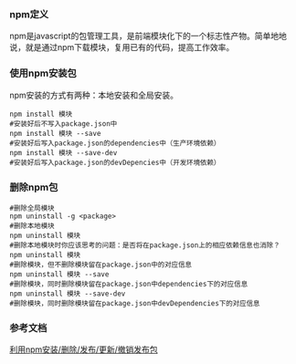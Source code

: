 ### npm定义
npm是javascript的包管理工具，是前端模块化下的一个标志性产物。简单地地说，就是通过npm下载模块，复用已有的代码，提高工作效率。

### 使用npm安装包
npm安装的方式有两种：本地安装和全局安装。

```
npm install 模块
#安装好后不写入package.json中
npm install 模块 --save 
#安装好后写入package.json的dependencies中（生产环境依赖）
npm install 模块 --save-dev 
#安装好后写入package.json的devDepencies中（开发环境依赖）
```
### 删除npm包

```
#删除全局模块
npm uninstall -g <package>
#删除本地模块
npm uninstall 模块 
#删除本地模块时你应该思考的问题：是否将在package.json上的相应依赖信息也消除？
npm uninstall 模块
#删除模块，但不删除模块留在package.json中的对应信息
npm uninstall 模块 --save 
#删除模块，同时删除模块留在package.json中dependencies下的对应信息
npm uninstall 模块 --save-dev
#删除模块，同时删除模块留在package.json中devDependencies下的对应信息
```


### 参考文档
[利用npm安装/删除/发布/更新/撤销发布包](http://www.cnblogs.com/penghuwan/p/6973702.html)
